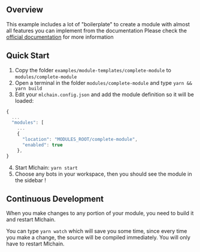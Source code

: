 ## Overview

This example includes a lot of "boilerplate" to create a module with almost all features you can implement from the documentation
Please check the [official documentation](https://mlchain.com/docs/developers/create-module/) for more information

## Quick Start

1. Copy the folder `examples/module-templates/complete-module` to `modules/complete-module`
2. Open a terminal in the folder `modules/complete-module` and type `yarn && yarn build`
3. Edit your `mlchain.config.json` and add the module definition so it will be loaded:

```js
{
  ...
  "modules": [
    ...
    {
      "location": "MODULES_ROOT/complete-module",
      "enabled": true
    },
}
```

4. Start Mlchain: `yarn start`
5. Choose any bots in your workspace, then you should see the module in the sidebar !

## Continuous Development

When you make changes to any portion of your module, you need to build it and restart Mlchain.

You can type `yarn watch` which will save you some time, since every time you make a change, the source will be compiled immediately. You will only have to restart Mlchain.
